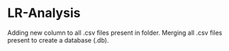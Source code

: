 # LR-Analysis
Adding new column to all .csv files present in folder. Merging all .csv files present to create a database (.db).
